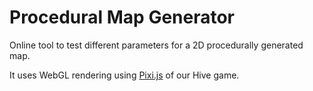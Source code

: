 # Procedural Map Generator

Online tool to test different parameters for a 2D procedurally generated map.

It uses WebGL rendering using [Pixi.js](https://www.pixijs.com/) of our Hive game.
